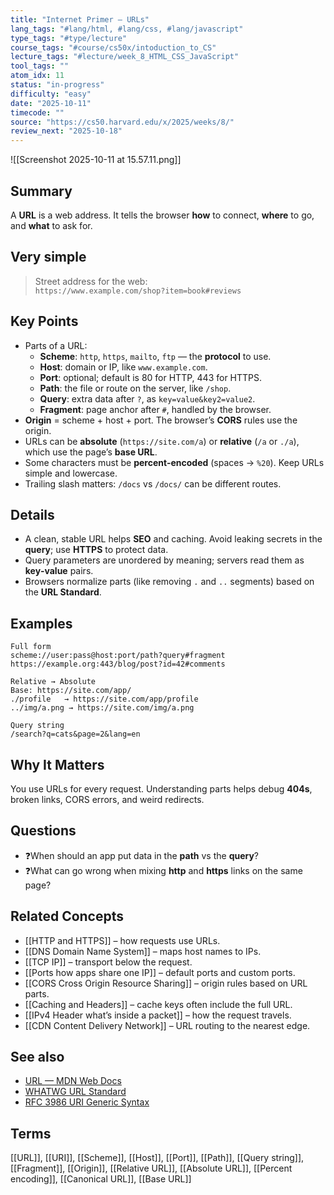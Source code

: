 ```yaml
---
title: "Internet Primer — URLs"
lang_tags: "#lang/html, #lang/css, #lang/javascript"
type_tags: "#type/lecture"
course_tags: "#course/cs50x/intoduction_to_CS"
lecture_tags: "#lecture/week_8_HTML_CSS_JavaScript"
tool_tags: ""
atom_idx: 11
status: "in-progress"
difficulty: "easy"
date: "2025-10-11"
timecode: ""
source: "https://cs50.harvard.edu/x/2025/weeks/8/"
review_next: "2025-10-18"
---
```


![[Screenshot 2025-10-11 at 15.57.11.png]]

## Summary
A **URL** is a web address. It tells the browser **how** to connect, **where** to go, and **what** to ask for.

## Very simple
> Street address for the web:  
> `https://www.example.com/shop?item=book#reviews`

## Key Points
- Parts of a URL:
  - **Scheme**: `http`, `https`, `mailto`, `ftp` — the **protocol** to use.
  - **Host**: domain or IP, like `www.example.com`.
  - **Port**: optional; default is 80 for HTTP, 443 for HTTPS.
  - **Path**: the file or route on the server, like `/shop`.
  - **Query**: extra data after `?`, as `key=value&key2=value2`.
  - **Fragment**: page anchor after `#`, handled by the browser.
- **Origin** = scheme + host + port. The browser’s **CORS** rules use the origin.
- URLs can be **absolute** (`https://site.com/a`) or **relative** (`/a` or `./a`), which use the page’s **base URL**.
- Some characters must be **percent‑encoded** (spaces → `%20`). Keep URLs simple and lowercase.
- Trailing slash matters: `/docs` vs `/docs/` can be different routes.

## Details
- A clean, stable URL helps **SEO** and caching. Avoid leaking secrets in the **query**; use **HTTPS** to protect data.  
- Query parameters are unordered by meaning; servers read them as **key‑value** pairs.  
- Browsers normalize parts (like removing `.` and `..` segments) based on the **URL Standard**.

## Examples
```text
Full form
scheme://user:pass@host:port/path?query#fragment
https://example.org:443/blog/post?id=42#comments
```
```text
Relative → Absolute
Base: https://site.com/app/
./profile   → https://site.com/app/profile
../img/a.png → https://site.com/img/a.png
```
```text
Query string
/search?q=cats&page=2&lang=en
```

## Why It Matters
You use URLs for every request. Understanding parts helps debug **404s**, broken links, CORS errors, and weird redirects.

## Questions
- ❓When should an app put data in the **path** vs the **query**?  
- ❓What can go wrong when mixing **http** and **https** links on the same page?

## Related Concepts
- [[HTTP and HTTPS]] – how requests use URLs.
- [[DNS Domain Name System]] – maps host names to IPs.
- [[TCP IP]] – transport below the request.
- [[Ports how apps share one IP]] – default ports and custom ports.
- [[CORS Cross Origin Resource Sharing]] – origin rules based on URL parts.
- [[Caching and Headers]] – cache keys often include the full URL.
- [[IPv4 Header what’s inside a packet]] – how the request travels.
- [[CDN Content Delivery Network]] – URL routing to the nearest edge.

## See also
- [URL — MDN Web Docs](https://developer.mozilla.org/en-US/docs/Learn/Common_questions/Web_mechanics/What_is_a_URL)
- [WHATWG URL Standard](https://url.spec.whatwg.org/)
- [RFC 3986 URI Generic Syntax](https://www.rfc-editor.org/rfc/rfc3986)

## Terms
[[URL]], [[URI]], [[Scheme]], [[Host]], [[Port]], [[Path]], [[Query string]], [[Fragment]], [[Origin]], [[Relative URL]], [[Absolute URL]], [[Percent encoding]], [[Canonical URL]], [[Base URL]]
